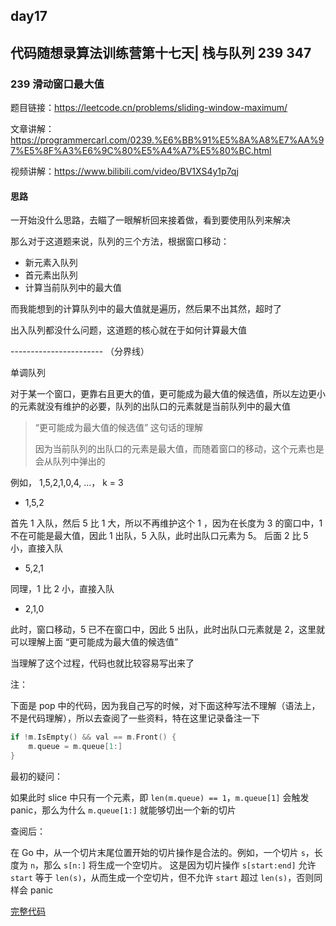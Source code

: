 ## day17

## 代码随想录算法训练营第十七天| 栈与队列 239 347

### 239 滑动窗口最大值

题目链接：https://leetcode.cn/problems/sliding-window-maximum/

文章讲解：https://programmercarl.com/0239.%E6%BB%91%E5%8A%A8%E7%AA%97%E5%8F%A3%E6%9C%80%E5%A4%A7%E5%80%BC.html

视频讲解：https://www.bilibili.com/video/BV1XS4y1p7qj

#### 思路
一开始没什么思路，去瞄了一眼解析回来接着做，看到要使用队列来解决

那么对于这道题来说，队列的三个方法，根据窗口移动：

- 新元素入队列
- 首元素出队列
- 计算当前队列中的最大值

而我能想到的计算队列中的最大值就是遍历，然后果不出其然，超时了

出入队列都没什么问题，这道题的核心就在于如何计算最大值

----------------------- （分界线） 

单调队列

对于某一个窗口，更靠右且更大的值，更可能成为最大值的候选值，所以左边更小的元素就没有维护的必要，队列的出队口的元素就是当前队列中的最大值
> “更可能成为最大值的候选值” 这句话的理解
> 
> 因为当前队列的出队口的元素是最大值，而随着窗口的移动，这个元素也是会从队列中弹出的

例如， 1,5,2,1,0,4, ...， k = 3 

- 1,5,2

首先 1 入队，然后 5 比 1 大，所以不再维护这个 1 ，因为在长度为 3 的窗口中，1 不在可能是最大值，因此 1 出队，5 入队，此时出队口元素为 5。
后面 2 比 5 小，直接入队

- 5,2,1

同理，1 比 2 小，直接入队

- 2,1,0

此时，窗口移动，5 已不在窗口中，因此 5 出队，此时出队口元素就是 2，这里就可以理解上面 “更可能成为最大值的候选值”

当理解了这个过程，代码也就比较容易写出来了

注：

下面是 pop 中的代码，因为我自己写的时候，对下面这种写法不理解（语法上，不是代码理解），所以去查阅了一些资料，特在这里记录备注一下
```go
if !m.IsEmpty() && val == m.Front() {
    m.queue = m.queue[1:]
}
```
最初的疑问：

如果此时 slice 中只有一个元素，即 `len(m.queue) == 1`，`m.queue[1]` 会触发 panic，那么为什么 `m.queue[1:]` 就能够切出一个新的切片

查阅后：

在 Go 中，从一个切片末尾位置开始的切片操作是合法的。例如，一个切片 `s`，长度为 `n`，那么 `s[n:]` 将生成一个空切片。
这是因为切片操作 `s[start:end]` 允许 `start` 等于 `len(s)`，从而生成一个空切片，但不允许 `start` 超过 `len(s)`，否则同样会 panic

[完整代码](https://github.com/hd2yao/leetcode/tree/master/training/day17/0239_sliding_window_maximum.go)